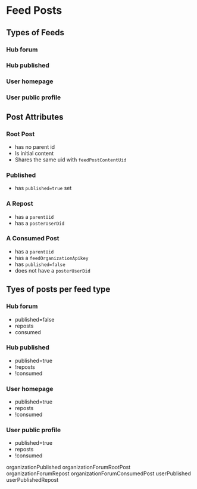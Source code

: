 # Feed Posts


## Types of Feeds

### Hub forum
### Hub published
### User homepage
### User public profile

## Post Attributes

### Root Post

- has no parent id
- Is initial content
- Shares the same uid with `feedPostContentUid`

### Published

- has `published=true` set

### A Repost

- has a `parentUid`
- has a `posterUserDid`

### A Consumed Post

- has a `parentUid`
- has a `feedOrganizationApikey`
- has `published=false`
- does not have a `posterUserDid`



## Tyes of posts per feed type


### Hub forum
  - published=false
  - reposts
  - consumed

### Hub published
  - published=true
  - !reposts
  - !consumed

### User homepage
  - published=true
  - reposts
  - !consumed

### User public profile
  - published=true
  - reposts
  - !consumed



organizationPublished
organizationForumRootPost
organizationForumRepost
organizationForumConsumedPost
userPublished
userPublishedRepost

